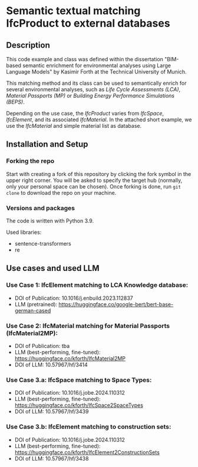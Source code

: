# Semantic textual matching IfcProduct to external databases

## Description
This code example and class was defined within the dissertation 
"BIM-based semantic enrichment for environmental analyses using Large Language Models" 
by Kasimir Forth at the Technical University of Munich.

This matching method and its class can be used to semantically enrich for several environmental analyses, 
such as *Life Cycle Assessments (LCA)*, *Material Passports (MP)* or *Building Energy Performance Simulations (BEPS)*.

Depending on the use case, the *IfcProduct* varies from *IfcSpace*, *IfcElement*, and its associated *IfcMaterial*.
In the attached short example, we use the *IfcMaterial* and simple material list as database.

## Installation and Setup

### Forking the repo

Start with creating a fork of this repository by clicking the fork symbol in the upper right corner. 
You will be asked to specify the target hub (normally, only your personal space can be chosen).
Once forking is done, run `git clone` to download the repo on your machine. 

### Versions and packages
The code is written with Python 3.9.

Used libraries:
- sentence-transformers 
- re

## Use cases and used LLM

### Use Case 1: IfcElement matching to LCA Knowledge database:
- DOI of Publication: 10.1016/j.enbuild.2023.112837
- LLM (pretrained): https://huggingface.co/google-bert/bert-base-german-cased

### Use Case 2: IfcMaterial matching for Material Passports (IfcMaterial2MP):
- DOI of Publication: tba
- LLM (best-performing, fine-tuned): https://huggingface.co/kforth/IfcMaterial2MP
- DOI of LLM: 10.57967/hf/3414

### Use Case 3.a: IfcSpace matching to Space Types:
- DOI of Publication: 10.1016/j.jobe.2024.110312
- LLM (best-performing, fine-tuned): https://huggingface.co/kforth/IfcSpace2SpaceTypes
- DOI of LLM: 10.57967/hf/3439

### Use Case 3.b: IfcElement matching to construction sets:
- DOI of Publication: 10.1016/j.jobe.2024.110312
- LLM (best-performing, fine-tuned): https://huggingface.co/kforth/IfcElement2ConstructionSets
- DOI of LLM: 10.57967/hf/3438